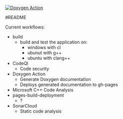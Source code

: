 [![Doxygen Action](https://github.com/DefinitelyNotSimon13/jsonToBatProject/actions/workflows/oxygenPages.yml/badge.svg)](https://github.com/DefinitelyNotSimon13/jsonToBatProject/actions/workflows/oxygenPages.yml) 

#README

Current workflows:
- build
    - build and test the application on:
        - windows with cl
        - ubunut with g++
        - ubuntu with clang++
- CodeQl
    - Code security
- Doxygen Action
    - Generate Doxygen documentation
    - Deploys generated documentation to gh-pages
- Microsoft C++ Code Analysis
- pages-build-deployment
    - ?
- SonarCloud
    - Static code analysis
